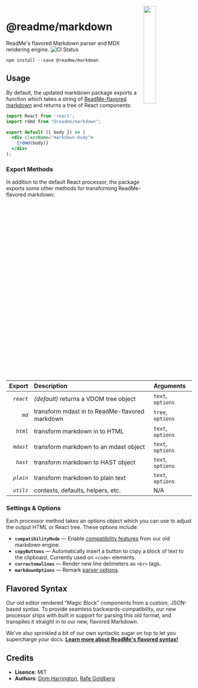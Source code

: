 <img align="right" width="26%" src="https://owlbert.io/images/owlberts-png/Reading.psd.png">

@readme/markdown
===

ReadMe's flavored Markdown parser and MDX rendering engine. ![CI Status](https://github.com/readmeio/markdown/workflows/CI/badge.svg)

```
npm install --save @readme/markdown
```

## Usage

By default, the updated markdown package exports a function which takes a string of [ReadMe-flavored markdown](https://docs.readme.com/rdmd/docs/syntax-extensions) and returns a tree of React components:

```jsx
import React from 'react';
import rdmd from "@readme/markdown";

export default ({ body }) => (
  <div className="markdown-body">
    {rdmd(body)}
  </div>
);
```

### Export Methods

In addition to the default React processor, the package exports some other methods for transforming ReadMe-flavored markdown:

| Export  | Description                                    | Arguments       |
| -------:|:---------------------------------------------- |:--------------- |
|*`react`*|_(default)_ returns a VDOM tree object          |`text`, `options`|
|*`md`*   | transform mdast in to ReadMe-flavored markdown |`tree`, `options`|
|*`html`* | transform markdown in to HTML                  |`text`, `options`|
|*`mdast`*| transform markdown to an mdast object          |`text`, `options`|
|*`hast`* | transform markdown to HAST object              |`text`, `options`|
|*`plain`*| transform markdown to plain text               |`text`, `options`|
|*`utils`*| contexts, defaults, helpers, etc.              | N/A             |

### Settings & Options

Each processor method takes an options object which you can use to adjust the output HTML or React tree. These options include:

- **`compatibilityMode`** — Enable [compatibility features](https://github.com/readmeio/api-explorer/issues/668) from our old markdown engine.
- **`copyButtons`** — Automatically insert a button to copy a block of text to the clipboard. Currently used on `<code>` elements.
- **`correctnewlines`** — Render new line delimeters as `<br>` tags.
- **`markdownOptions`** — Remark [parser options](https://github.com/remarkjs/remark/tree/main/packages/remark-stringify#processorusestringify-options).

## Flavored Syntax

Our old editor rendered "Magic Block" components from a custom, JSON-based syntax. To provide seamless backwards-compatibility, our new processor ships with built in support for parsing this old format, and transpiles it straight in to our new, flavored Markdown.

We've also sprinkled a bit of our own syntactic sugar on top to let you supercharge your docs. [**Learn more about ReadMe's flavored syntax!**](https://docs.readme.com/rdmd/docs/syntax-extensions)

## Credits

- **Lisence**: MIT
- **Authors**: [Dom Harrington](https://github.com/domharrington/), [Rafe Goldberg](https://github.com/rafegoldberg)
